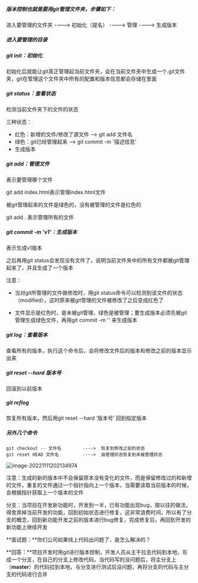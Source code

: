 ##### 版本控制也就是要用git管理文件夹，步骤如下：

进入要管理的文件夹 ----> 初始化（提名） ----> 管理 ----> 生成版本

##### 进入要管理的目录

##### git init：初始化

初始化后就能让git真正管理起当前文件夹，会在当前文件夹中生成一个.git文件夹，git在管理这个文件夹中所有的配置和版本信息都会存储在里面

##### git status：查看状态

检测当前文件夹下的文件的状态

三种状态：

- 红色：新增的文件/修改了源文件  --> git add 文件名
- 绿色：git已经管理起来 --> git commit -m '描述信息'
- 生成版本

##### git add：管理文件

表示要管理哪个文件

git add index.html表示管理index.html文件

被git管理起来的文件是绿色的，没有被管理的文件是红色的

git add . 表示管理所有的文件

##### git commit -m 'v1'：生成版本

表示生成v1版本

之后再用git status会发现没有文件了，说明当前文件夹中的所有文件都被git管理起来了，并且生成了一个版本

注意：

- 当对git所管理的文件做修改时，用git status命令可以检测到该文件的状态（modified），这时原来被git管理的文件被修改了之后变成红色了

- 文件显示是红色时，是未被git管理，绿色是被管理；要生成版本必须先被git管理生成绿色文件，再用git commit -m '' 来生成版本

##### git log：查看版本

查看所有的版本，执行这个命令后，会将修改文件后的版本和修改之前的版本显示出来

##### git reset --hard 版本号

回滚到以前版本

##### git reflog

恢复所有版本，然后用git reset --hard ‘版本号’ 回到指定版本

##### 另外几个命令

```
git checkout -- 文件名        ---->  恢复到修改之前的状态
git reset HEAD 文件名         ---->  由管理状态恢复到未被管理状态
```

![image-20221111202134974](C:\Users\ZWC\AppData\Roaming\Typora\typora-user-images\image-20221111202134974.png)

注意：生成的新的版本中不会保留原本没有变化的文件，而是保留修改过的和新增的文件，重复的文件通过一个指针指向上一个版本，当需要读取当前版本的时候，会根据指针获取上一个版本的文件

分支：当项目在开发新功能时，开发到一半，已有功能出现bug，按以往的做法，得舍弃掉当前开发的功能，回到初始状态进行修复，这非常浪费时间，所以有了分支的概念，回到新功能开发之前的版本进行bug修复，完成修复后，再回到开发的新功能上继续开发

**面试题：**你们公司如果线上代码出问题了，是怎么解决的？

**回答：**项目开发时用git进行版本控制，开发人员从主干拉去代码到本地，形成一个分支，在自己的分支上修改代码，当代码写的没问题后，将主分支上（**master**）的代码拉到本地，与分支进行测试后没问题，再将分支的代码与主分支的代码进行合并